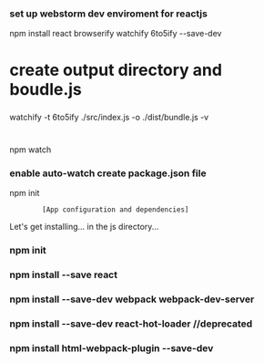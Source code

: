 ### set up webstorm dev enviroment for reactjs
npm install react browserify watchify 6to5ify --save-dev


# create output directory and boudle.js

###
watchify -t 6to5ify ./src/index.js -o ./dist/bundle.js -v

#
npm watch

###
### enable auto-watch create package.json file
npm init

            [App configuration and dependencies]
Let's get installing... in the js directory...
### npm init
### npm install --save react
### npm install --save-dev webpack webpack-dev-server
### npm install --save-dev react-hot-loader //deprecated
### npm install html-webpack-plugin --save-dev